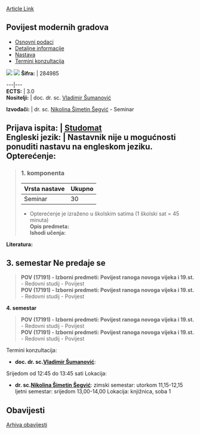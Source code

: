 [Article Link](https://www.fhs.hr/predmet/pmg_a)

## Povijest modernih gradova
  * [Osnovni podaci](https://www.fhs.hr/predmet/pmg_a#v1id-904856_93423_1_0 "Osnovni podaci")
  * [Detaljne informacije](https://www.fhs.hr/predmet/pmg_a#v1id-904856_93423_1_1 "Detaljne informacije")
  * [Nastava](https://www.fhs.hr/predmet/pmg_a#v1id-904856_93423_1_2 "Nastava")
  * [Termini konzultacija](https://www.fhs.hr/predmet/pmg_a#v1id-904856_93423_1_3 "Termini konzultacija")


[![](https://www.fhs.hr/img/flags/gif/hr.gif)](https://www.fhs.hr/predmet/pmg_a) [![](https://www.fhs.hr/img/flags/gif/gb.gif)](https://www.fhs.hr/en/course/homc_a)
**Šifra:** |  284985  
  
---|---  
**ECTS:** |  3.0   
**Nositelji:** |  doc. dr. sc. [Vladimir Šumanović](https://www.fhs.hr/djelatnik/vladimir.sumanovic)   
  
**Izvođači:** |  dr. sc. [Nikolina Šimetin Šegvić](https://www.fhs.hr/djelatnik/nikolina.simetin_segvic) - Seminar  
  
**Prijava ispita:** |  [Studomat](http://www.isvu.hr/studomat)  
**Engleski jezik:** |  Nastavnik nije u mogućnosti ponuditi nastavu na engleskom jeziku.   
**Opterećenje:**  
---  
> ### 1. komponenta
> | Vrsta nastave | Ukupno  
> ---|---  
> Seminar | 30  
> * Opterećenje je izraženo u školskim satima (1 školski sat = 45 minuta)   
**Opis predmeta:**  
> **Ishodi učenja:**  

  
**Literatura:**  

  
**3. semestar** Ne predaje se  
---  
> **POV (17191) - Izborni predmeti: Povijest ranoga novoga vijeka i 19.st.** - Redovni studij - Povijest  
>  **POV (17191) - Izborni predmeti: Povijest ranoga novoga vijeka i 19.st.** - Redovni studij - Povijest  
>   
  
**4. semestar**  
> **POV (17191) - Izborni predmeti: Povijest ranoga novoga vijeka i 19.st.** - Redovni studij - Povijest  
>  **POV (17191) - Izborni predmeti: Povijest ranoga novoga vijeka i 19.st.** - Redovni studij - Povijest  
>   
Termini konzultacija: 
  * **doc. dr. sc.[Vladimir Šumanović](https://www.fhs.hr/djelatnik/vladimir.sumanovic)**: 
  
Srijedom od 12:45 do 13:45 sati
Lokacija: 
  * **dr. sc.[Nikolina Šimetin Šegvić](https://www.fhs.hr/djelatnik/nikolina.simetin_segvic)**: 
zimski semestar: utorkom 11,15-12,15
ljetni semestar: srijedom 13,00-14,00
Lokacija: knjižnica, soba 1 


## Obavijesti
[Arhiva obavijesti](https://www.fhs.hr/predmet/pmg_a?@=21tv4#news_132383 "Arhiva obavijesti")
